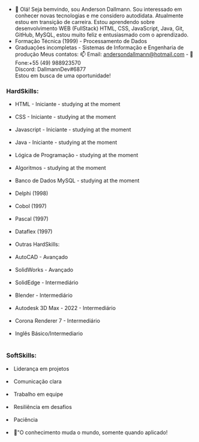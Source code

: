- 👋 Olá! Seja bemvindo, sou Anderson Dallmann. Sou interessado em conhecer novas tecnologias e me considero autodidata. Atualmente estou em transição de carreira. Estou aprendendo sobre desenvolvimento WEB (FullStack) HTML, CSS, JavaScript, Java, Git, GitHub, MySQL, estou muito feliz e entusiasmado com o aprendizado.
- Formação Técnica (1999) - Processamento de Dados
- Graduações incompletas - Sistemas de Informação e Engenharia de produção
Meus contatos: 📫 Email: andersondallmann@hotmail.com - 📱 Fone:+55 (49) 988923570<br>
Discord: DallmannDev#6877<br>
Estou em busca de uma oportunidade!
<h3>HardSkills:</h3>
<ul> 
  <li>HTML - Iniciante - studying at the moment</li> <br>
  <li>CSS - Iniciante - studying at the moment</li> <br>
  <li>Javascript - Iniciante - studying at the moment</li>  <br>
  <li>Java - Iniciante - studying at the moment</li>  <br>
  <li>Lógica de Programação - studying at the moment</li>  <br>
  <li>Algoritmos - studying at the moment</li>  <br>
  <li>Banco de Dados MySQL - studying at the moment</li>  <br>
  <li>Delphi (1998)</li>  <br>
  <li>Cobol (1997)</li>  <br>
  <li>Pascal (1997)</li>  <br>
  <li>Dataflex (1997)</li>  <br>
  <li>Outras HardSkills:</li>  <br>
  <li>AutoCAD - Avançado</li>  <br>
  <li>SolidWorks - Avançado</li>  <br>
  <li>SolidEdge - Intermediário</li>  <br>
  <li>Blender - Intermediário</li>  <br>
  <li>Autodesk 3D Max - 2022 - Intermediário</li>  <br>
  <li>Corona Renderer 7 - Intermediário</li>  <br>
  <li>Inglês Básico/Intermediario</li><br>
</ul>

<h3>SoftSkills:</h3>
  <li>Liderança em projetos</li><br>
  <li>Comunicação clara</li><br> 
  <li>Trabalho em equipe</li><br> 
  <li>Resiliência em desafios</li><br>
  <li>Paciência</li><br> 

  <li>📘"O conhecimento muda o mundo, somente quando aplicado!</li><br> 
<!---
andersondallmann/andersondallmann is a ✨ special ✨ repository because its `README.md` (this file) appears on your GitHub profile.
You can click the Preview link to take a look at your changes.
--->
